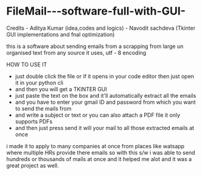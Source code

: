 # FileMail---software-full-with-GUI-

Credits - Aditya Kumar (idea,codes and logics)
        - Navodit sachdeva (Tkinter GUI implementations and fnal optimization)

this is a software about sending emails from a scrapping from large un organised text from any source 
it uses, utf - 8 encoding 

HOW TO USE IT 

- just double click the file or if it opens in your code editor then just open it in your python cli 
- and then you will get a TKINTER GUI 
- just paste the text on the box and it'll automatically extract all the emails 
- and you have to enter your gmail ID and password from which you want to send the mails from 
- and write a subject or text or you can also attach a PDF file it only supports PDFs
- and then just press send it will your mail to all those extracted emails at once 

i made it to apply to many companies at once from places like watsapp where multiple HRs provide there 
emails so with this s/w i was able to send hundreds or thousands of mails at once and it helped me alot and
it was a great project as well.

 
